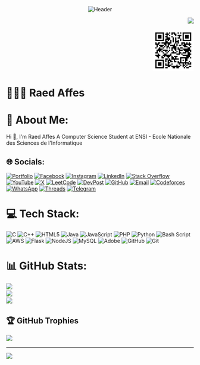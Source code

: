 <center><img alt="Header" src="https://github.com/RaedAffes/RaedAffes/blob/main/photo.png?raw=true"/></center> 
<p align="right">
  <a href="[https://your-portfolio-link.com](https://raedaffes.github.io/)">
    <img src="https://img.shields.io/badge/Visit-My%20Portfolio-blue?style=for-the-badge&logo=github" />
  </a>
</p>

<p align="right" style="padding-left: 15px;">
  <img src="code.png" alt="My Portfolio QR Code" width="110"/>
</p>



# 🧑🏻‍💻 Raed Affes

# 💫 About Me:
Hi 👋, I'm  Raed Affes A Computer Science Student at ENSI - Ecole Nationale des Sciences de l'Informatique


## 🌐 Socials:
[![Portfolio](https://img.shields.io/badge/Portfolio-121212?logo=githubpages&logoColor=white)](https://raedaffes.github.io)
[![Facebook](https://img.shields.io/badge/Facebook-%231877F2.svg?logo=Facebook&logoColor=white)](https://www.facebook.com/raed.affes)
[![Instagram](https://img.shields.io/badge/Instagram-%23E4405F.svg?logo=Instagram&logoColor=white)](https://instagram.com/raed.affes)
[![LinkedIn](https://img.shields.io/badge/LinkedIn-%230077B5.svg?logo=linkedin&logoColor=white)](https://www.linkedin.com/in/raed-affes/)
[![Stack Overflow](https://img.shields.io/badge/-StackOverflow-FE7A16?logo=stack-overflow&logoColor=white)](https://stackoverflow.com/users/30160819/raed-affes)
[![YouTube](https://img.shields.io/badge/YouTube-%23FF0000.svg?logo=YouTube&logoColor=white)](https://www.youtube.com/@RaedAffes)
[![X](https://img.shields.io/badge/X-000000?logo=Twitter&logoColor=white)](https://twitter.com/raed_affes)
[![LeetCode](https://img.shields.io/badge/LeetCode-FFA116?logo=leetcode&logoColor=white)](https://leetcode.com/u/Raed-Affes/)
[![DevPost](https://img.shields.io/badge/DevPost-000000?logo=Devpost&logoColor=white)](https://devpost.com/Raed-Affes/achievements)
[![GitHub](https://img.shields.io/badge/GitHub-181717?logo=github&logoColor=white)](https://github.com/RaedAffes?tab=repositories)
[![Email](https://img.shields.io/badge/Email-D14836?logo=gmail&logoColor=white)](mailto:raedaffes@gmail.com)
[![Codeforces](https://img.shields.io/badge/Codeforces-1F8ACF?logo=codeforces&logoColor=white)](https://codeforces.com/profile/Raed_Affes)
[![WhatsApp](https://img.shields.io/badge/WhatsApp-25D366?logo=whatsapp&logoColor=white)](https://wa.me/21697924400)
[![Threads](https://img.shields.io/badge/Threads-%23E8E8E8.svg?logo=threads&logoColor=black)](https://www.threads.net/@raed.affes)
[![Telegram](https://img.shields.io/badge/Telegram-0088CC?logo=telegram&logoColor=white)](https://t.me/21697924400)



# 💻 Tech Stack:
![C](https://img.shields.io/badge/c-%2300599C.svg?style=for-the-badge&logo=c&logoColor=white) ![C++](https://img.shields.io/badge/c++-%2300599C.svg?style=for-the-badge&logo=c%2B%2B&logoColor=white) ![HTML5](https://img.shields.io/badge/html5-%23E34F26.svg?style=for-the-badge&logo=html5&logoColor=white) ![Java](https://img.shields.io/badge/java-%23ED8B00.svg?style=for-the-badge&logo=openjdk&logoColor=white) ![JavaScript](https://img.shields.io/badge/javascript-%23323330.svg?style=for-the-badge&logo=javascript&logoColor=%23F7DF1E) ![PHP](https://img.shields.io/badge/php-%23777BB4.svg?style=for-the-badge&logo=php&logoColor=white) ![Python](https://img.shields.io/badge/python-3670A0?style=for-the-badge&logo=python&logoColor=ffdd54) ![Bash Script](https://img.shields.io/badge/bash_script-%23121011.svg?style=for-the-badge&logo=gnu-bash&logoColor=white) ![AWS](https://img.shields.io/badge/AWS-%23FF9900.svg?style=for-the-badge&logo=amazon-aws&logoColor=white) ![Flask](https://img.shields.io/badge/flask-%23000.svg?style=for-the-badge&logo=flask&logoColor=white) ![NodeJS](https://img.shields.io/badge/node.js-6DA55F?style=for-the-badge&logo=node.js&logoColor=white) ![MySQL](https://img.shields.io/badge/mysql-4479A1.svg?style=for-the-badge&logo=mysql&logoColor=white) ![Adobe](https://img.shields.io/badge/adobe-%23FF0000.svg?style=for-the-badge&logo=adobe&logoColor=white) ![GitHub](https://img.shields.io/badge/github-%23121011.svg?style=for-the-badge&logo=github&logoColor=white) ![Git](https://img.shields.io/badge/git-%23F05033.svg?style=for-the-badge&logo=git&logoColor=white)
# 📊 GitHub Stats:
![](https://github-readme-stats.vercel.app/api?username=Raed-Affes&theme=dark&hide_border=false&include_all_commits=true&count_private=true)<br/>
![](https://nirzak-streak-stats.vercel.app/?user=Raed-Affes&theme=dark&hide_border=false)<br/>
![](https://github-readme-stats.vercel.app/api/top-langs/?username=Raed-Affes&theme=dark&hide_border=false&include_all_commits=true&count_private=true&layout=compact)

## 🏆 GitHub Trophies
![](https://github-profile-trophy.vercel.app/?username=Raed-Affes&theme=default&no-frame=false&no-bg=true&margin-w=4)

---
[![](https://visitcount.itsvg.in/api?id=Raed-Affes&icon=0&color=0)](https://visitcount.itsvg.in)

<!-- Proudly created with GPRM ( https://gprm.itsvg.in ) -->
